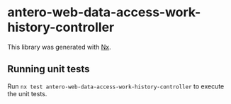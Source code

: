 # antero-web-data-access-work-history-controller

This library was generated with [Nx](https://nx.dev).

## Running unit tests

Run `nx test antero-web-data-access-work-history-controller` to execute the unit tests.
